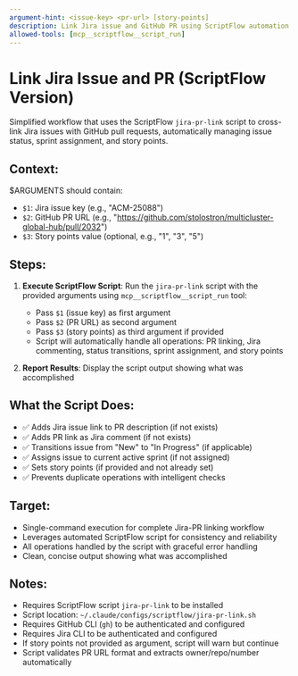 ```yaml
---
argument-hint: <issue-key> <pr-url> [story-points]
description: Link Jira issue and GitHub PR using ScriptFlow automation
allowed-tools: [mcp__scriptflow__script_run]
---
```


# Link Jira Issue and PR (ScriptFlow Version)

Simplified workflow that uses the ScriptFlow `jira-pr-link` script to cross-link Jira issues with GitHub pull requests, automatically managing issue status, sprint assignment, and story points.

## Context:
$ARGUMENTS should contain:
- `$1`: Jira issue key (e.g., "ACM-25088")
- `$2`: GitHub PR URL (e.g., "https://github.com/stolostron/multicluster-global-hub/pull/2032")
- `$3`: Story points value (optional, e.g., "1", "3", "5")

## Steps:

1. **Execute ScriptFlow Script**: Run the `jira-pr-link` script with the provided arguments using `mcp__scriptflow__script_run` tool:
   - Pass `$1` (issue key) as first argument
   - Pass `$2` (PR URL) as second argument
   - Pass `$3` (story points) as third argument if provided
   - Script will automatically handle all operations: PR linking, Jira commenting, status transitions, sprint assignment, and story points

2. **Report Results**: Display the script output showing what was accomplished

## What the Script Does:
- ✅ Adds Jira issue link to PR description (if not exists)
- ✅ Adds PR link as Jira comment (if not exists)
- ✅ Transitions issue from "New" to "In Progress" (if applicable)
- ✅ Assigns issue to current active sprint (if not assigned)
- ✅ Sets story points (if provided and not already set)
- ✅ Prevents duplicate operations with intelligent checks

## Target:
- Single-command execution for complete Jira-PR linking workflow
- Leverages automated ScriptFlow script for consistency and reliability
- All operations handled by the script with graceful error handling
- Clean, concise output showing what was accomplished

## Notes:
- Requires ScriptFlow script `jira-pr-link` to be installed
- Script location: `~/.claude/configs/scriptflow/jira-pr-link.sh`
- Requires GitHub CLI (`gh`) to be authenticated and configured
- Requires Jira CLI to be authenticated and configured
- If story points not provided as argument, script will warn but continue
- Script validates PR URL format and extracts owner/repo/number automatically
